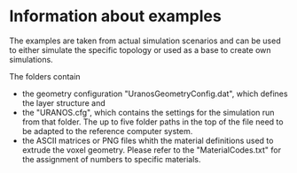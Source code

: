 # Information about examples

The examples are taken from actual simulation scenarios and can be used to either simulate the specific topology or used as a base to create own simulations.

The folders contain 
- the geometry configuration "UranosGeometryConfig.dat", which defines the layer structure and 
- the "URANOS.cfg", which contains the settings for the simulation run from that folder. The up to five folder paths in the top of the file need to be adapted to the reference computer system.
- the ASCII matrices or PNG files whith the material definitions used to extrude the voxel geometry. Please refer to the "MaterialCodes.txt" for the assignment of numbers to specific materials.
